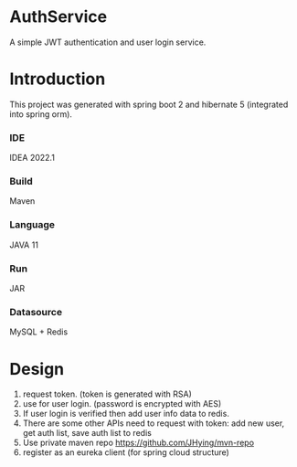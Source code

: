 # AuthService
A simple JWT authentication and user login service.

# Introduction
This project was generated with spring boot 2 and hibernate 5 (integrated into spring orm).

### IDE
IDEA 2022.1
### Build
Maven
### Language
JAVA 11
### Run
JAR
### Datasource
MySQL + Redis

# Design
1. request token. (token is generated with RSA)
2. use for user login. (password is encrypted with AES)
3. If user login is verified then add user info data to redis.
4. There are some other APIs need to request with token: add new user, get auth list, save auth list to redis
5. Use private maven repo https://github.com/JHying/mvn-repo
6. register as an eureka client (for spring cloud structure)
